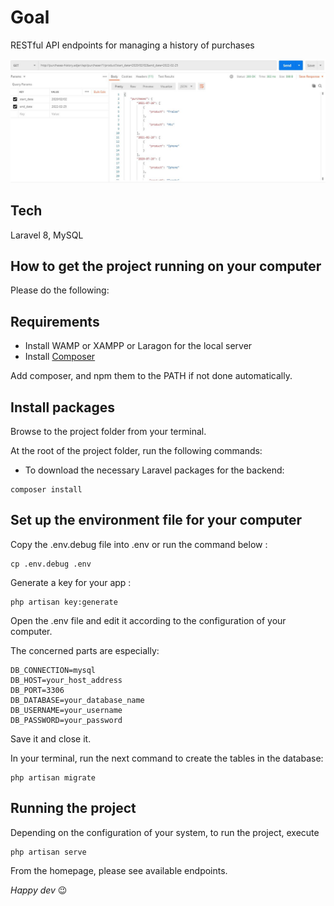 # Goal

RESTful API endpoints for managing a history of purchases

![screenshot](img.jpg)

## Tech

Laravel 8, MySQL

## How to get the project running on your computer

Please do the following:

## Requirements

* Install WAMP or XAMPP or Laragon for the local server
* Install [Composer](https://getcomposer.org/download/)

Add composer, and npm them to the PATH if not done automatically.


## Install packages

Browse to the project folder from your terminal.

At the root of the project folder, run the following commands:

* To download the necessary Laravel packages for the backend:


```
composer install
```


## Set up the environment file for your computer

Copy the .env.debug file into .env or run the command below :

```
cp .env.debug .env
```

Generate a key for your app :

```
php artisan key:generate
```

Open the .env file and edit it according to the configuration of your computer.

The concerned parts are especially:

```
DB_CONNECTION=mysql
DB_HOST=your_host_address
DB_PORT=3306
DB_DATABASE=your_database_name
DB_USERNAME=your_username
DB_PASSWORD=your_password
```

Save it and close it.

In your terminal, run the next command to create the tables in the database:

```
php artisan migrate
```

## Running the project

Depending on the configuration of your system, to run the project, execute

```
php artisan serve
```

From the homepage, please see available endpoints.

*Happy dev* 😉
